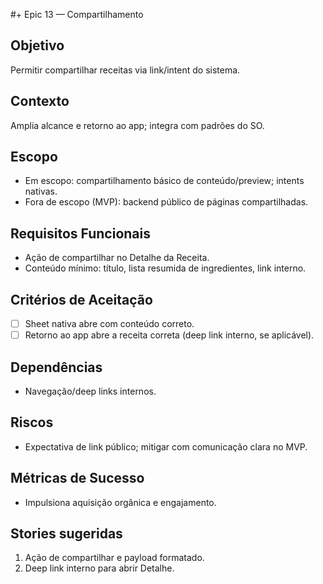#+ Epic 13 — Compartilhamento

## Objetivo
Permitir compartilhar receitas via link/intent do sistema.

## Contexto
Amplia alcance e retorno ao app; integra com padrões do SO.

## Escopo
- Em escopo: compartilhamento básico de conteúdo/preview; intents nativas.
- Fora de escopo (MVP): backend público de páginas compartilhadas.

## Requisitos Funcionais
- Ação de compartilhar no Detalhe da Receita.
- Conteúdo mínimo: título, lista resumida de ingredientes, link interno.

## Critérios de Aceitação
- [ ] Sheet nativa abre com conteúdo correto.
- [ ] Retorno ao app abre a receita correta (deep link interno, se aplicável).

## Dependências
- Navegação/deep links internos.

## Riscos
- Expectativa de link público; mitigar com comunicação clara no MVP.

## Métricas de Sucesso
- Impulsiona aquisição orgânica e engajamento.

## Stories sugeridas
1. Ação de compartilhar e payload formatado.
2. Deep link interno para abrir Detalhe.


